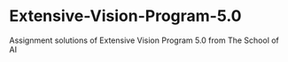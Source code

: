 # Extensive-Vision-Program-5.0
Assignment solutions of Extensive Vision Program 5.0 from The School of AI 
